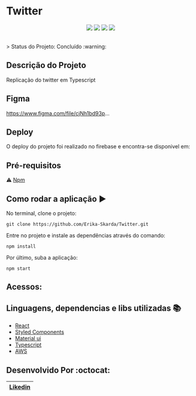 # Twitter

<p align="center">
  <img src="https://img.shields.io/static/v1?label=react&message=framework&color=blue&style=for-the-badge&logo=REACT" />
  <img src="https://img.shields.io/static/v1?label=javascript&message=language&color=yellow&style=for-the-badge&logo=JAVASCRIPT"/>
  <img src="https://img.shields.io/static/v1?label=styled-component&message=library&color=pink&style=for-the-badge&logo=STYLED-COMPONENTS"/>
  <img src="https://img.shields.io/static/v1?label=typescript&message=library&color=blue&style=for-the-badge&logo=TYPESCRIPT"/>
</p>
</br>
> Status do Projeto: Concluído :warning: 

## Descrição do Projeto

Replicação do twitter em Typescript

## Figma

 https://www.figma.com/file/cjNh1bd93p...

## Deploy

<p align="justify">
  O deploy do projeto foi realizado no firebase e encontra-se disponivel em: 
</p>

## Pré-requisitos

:warning: [Npm](https://www.npmjs.com/)

## Como rodar a aplicação :arrow_forward:

No terminal, clone o projeto: 

```
git clone https://github.com/Erika-Skarda/Twitter.git
```
Entre no projeto e instale as dependências através do comando:
```
npm install
```
Por último, suba a aplicação: 
```
npm start
```
## Acessos:

## Linguagens, dependencias e libs utilizadas :books:

- [React](https://pt-br.reactjs.org/)
- [Styled Components](https://styled-components.com/)
- [Material ui](https://material-ui.com/pt/)
- [Typescript](https://www.typescriptlang.org/)
- [AWS](https://firebase.google.com/)

## Desenvolvido Por :octocat:

| [Likedin](https://www.linkedin.com/in/erika-skarda-99915488/) | 
| :---: |
